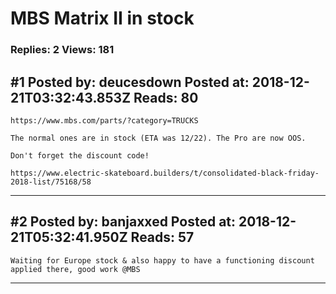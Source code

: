 # MBS Matrix II in stock

### Replies: 2 Views: 181

## \#1 Posted by: deucesdown Posted at: 2018-12-21T03:32:43.853Z Reads: 80

```
https://www.mbs.com/parts/?category=TRUCKS

The normal ones are in stock (ETA was 12/22). The Pro are now OOS.

Don't forget the discount code!

https://www.electric-skateboard.builders/t/consolidated-black-friday-2018-list/75168/58
```

---
## \#2 Posted by: banjaxxed Posted at: 2018-12-21T05:32:41.950Z Reads: 57

```
Waiting for Europe stock & also happy to have a functioning discount applied there, good work @MBS
```

---
